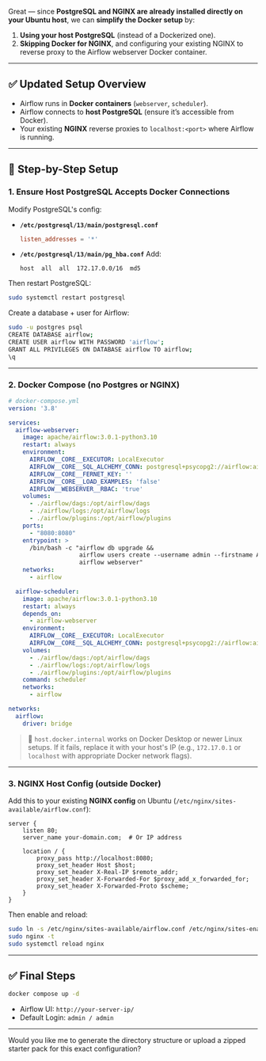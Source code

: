 Great — since **PostgreSQL and NGINX are already installed directly on your Ubuntu host**, we can **simplify the Docker setup** by:

1. **Using your host PostgreSQL** (instead of a Dockerized one).
2. **Skipping Docker for NGINX**, and configuring your existing NGINX to reverse proxy to the Airflow webserver Docker container.

---

## ✅ Updated Setup Overview

* Airflow runs in **Docker containers** (`webserver`, `scheduler`).
* Airflow connects to **host PostgreSQL** (ensure it’s accessible from Docker).
* Your existing **NGINX** reverse proxies to `localhost:<port>` where Airflow is running.

---

## 🔧 Step-by-Step Setup

### 1. Ensure Host PostgreSQL Accepts Docker Connections

Modify PostgreSQL's config:

* **`/etc/postgresql/13/main/postgresql.conf`**

  ```conf
  listen_addresses = '*'
  ```
* **`/etc/postgresql/13/main/pg_hba.conf`**
  Add:

  ```
  host  all  all  172.17.0.0/16  md5
  ```

Then restart PostgreSQL:

```bash
sudo systemctl restart postgresql
```

Create a database + user for Airflow:

```bash
sudo -u postgres psql
CREATE DATABASE airflow;
CREATE USER airflow WITH PASSWORD 'airflow';
GRANT ALL PRIVILEGES ON DATABASE airflow TO airflow;
\q
```

---

### 2. Docker Compose (no Postgres or NGINX)

```yaml
# docker-compose.yml
version: '3.8'

services:
  airflow-webserver:
    image: apache/airflow:3.0.1-python3.10
    restart: always
    environment:
      AIRFLOW__CORE__EXECUTOR: LocalExecutor
      AIRFLOW__CORE__SQL_ALCHEMY_CONN: postgresql+psycopg2://airflow:airflow@host.docker.internal/airflow
      AIRFLOW__CORE__FERNET_KEY: ''
      AIRFLOW__CORE__LOAD_EXAMPLES: 'false'
      AIRFLOW__WEBSERVER__RBAC: 'true'
    volumes:
      - ./airflow/dags:/opt/airflow/dags
      - ./airflow/logs:/opt/airflow/logs
      - ./airflow/plugins:/opt/airflow/plugins
    ports:
      - "8080:8080"
    entrypoint: >
      /bin/bash -c "airflow db upgrade &&
                    airflow users create --username admin --firstname Airflow --lastname Admin --role Admin --email admin@example.com --password admin || true &&
                    airflow webserver"
    networks:
      - airflow

  airflow-scheduler:
    image: apache/airflow:3.0.1-python3.10
    restart: always
    depends_on:
      - airflow-webserver
    environment:
      AIRFLOW__CORE__EXECUTOR: LocalExecutor
      AIRFLOW__CORE__SQL_ALCHEMY_CONN: postgresql+psycopg2://airflow:airflow@host.docker.internal/airflow
    volumes:
      - ./airflow/dags:/opt/airflow/dags
      - ./airflow/logs:/opt/airflow/logs
      - ./airflow/plugins:/opt/airflow/plugins
    command: scheduler
    networks:
      - airflow

networks:
  airflow:
    driver: bridge
```

> 🔁 `host.docker.internal` works on Docker Desktop or newer Linux setups. If it fails, replace it with your host's IP (e.g., `172.17.0.1` or `localhost` with appropriate Docker network flags).

---

### 3. NGINX Host Config (outside Docker)

Add this to your existing **NGINX config** on Ubuntu (`/etc/nginx/sites-available/airflow.conf`):

```nginx
server {
    listen 80;
    server_name your-domain.com;  # Or IP address

    location / {
        proxy_pass http://localhost:8080;
        proxy_set_header Host $host;
        proxy_set_header X-Real-IP $remote_addr;
        proxy_set_header X-Forwarded-For $proxy_add_x_forwarded_for;
        proxy_set_header X-Forwarded-Proto $scheme;
    }
}
```

Then enable and reload:

```bash
sudo ln -s /etc/nginx/sites-available/airflow.conf /etc/nginx/sites-enabled/
sudo nginx -t
sudo systemctl reload nginx
```

---

## ✅ Final Steps

```bash
docker compose up -d
```

* Airflow UI: `http://your-server-ip/`
* Default Login: `admin / admin`

---

Would you like me to generate the directory structure or upload a zipped starter pack for this exact configuration?
